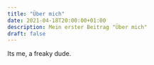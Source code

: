 ```yaml
---
title: "Über mich"
date: 2021-04-18T20:00:00+01:00
description: Mein erster Beitrag "Über mich"
draft: false
---
```


Its me, a freaky dude.